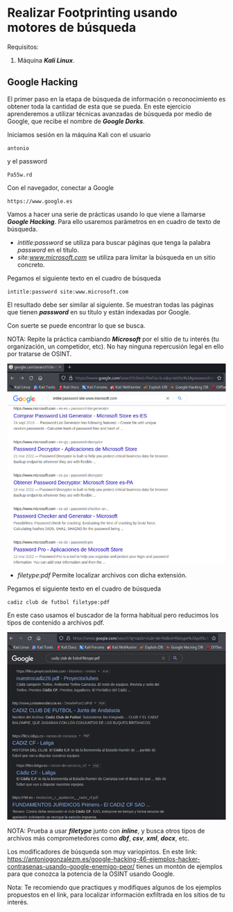 # Realizar Footprinting usando motores de búsqueda

Requisitos:
1. Máquina ***Kali Linux***.

## Google Hacking

El primer paso en la etapa de búsqueda de información o reconocimiento es obtener toda la cantidad de esta que se pueda. En este ejercicio aprenderemos a utilizar técnicas avanzadas de búsqueda por medio de Google, que recibe el nombre de ***Google Dorks***.

Iniciamos sesión en la máquina Kali con el usuario
```
antonio
```

y el password
```
Pa55w.rd
```

Con el navegador, conectar a Google
```
https://www.google.es
```

Vamos a hacer una serie de prácticas usando lo que viene a llamarse ***Google Hacking***. Para ello usaremos parámetros en en cuadro de texto de búsqueda.

* *intitle:password* se utiliza para buscar páginas que tenga la palabra *password* en el título. 
* *site:www.microsoft.com* se utiliza para limitar la búsqueda en un sitio concreto.

Pegamos el siguiente texto en el cuadro de búsqueda
```
intitle:password site:www.microsoft.com
```

El resultado debe ser similar al siguiente. Se muestran todas las páginas que tienen ***password*** en su título y están indexadas por Google.

Con suerte se puede encontrar lo que se busca.

NOTA: Repite la práctica cambiando ***Microsoft*** por el sitio de tu interés (tu organización, un competidor, etc). No hay ninguna repercusión legal en ello por tratarse de OSINT.

![ProFTPD 1.3.5](../img/lab-02-A/202208261203.png)

* *filetype:pdf* Permite localizar archivos con dicha extensión. 

Pegamos el siguiente texto en el cuadro de búsqueda
```
cadiz club de futbol filetype:pdf
```

En este caso usamos el buscador de la forma habitual pero reducimos los tipos de contenido a archivos pdf.

![ProFTPD 1.3.5](../img/lab-02-A/202208261226.png)

NOTA: Prueba a usar ***filetype*** junto con ***inline***, y busca otros tipos de archivos más comprometedores como ***dbf***, ***csv***, ***xml***, ***docx***, etc.

Los modificadores de búsqueda son muy variopintos. En este link: https://antoniogonzalezm.es/google-hacking-46-ejemplos-hacker-contrasenas-usando-google-enemigo-peor/ tienes un montón de ejemplos para que conozca la potencia de la OSINT usando Google.

Nota: Te recomiendo que practiques y modifiques algunos de los ejemplos propuestos en el link, para localizar información exfiltrada en los sitios de tu interés.
